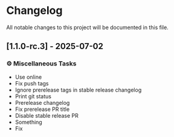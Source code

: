 # Changelog

All notable changes to this project will be documented in this file.

## [1.1.0-rc.3] - 2025-07-02

### ⚙️ Miscellaneous Tasks

- Use online
- Fix push tags
- Ignore prerelease tags in stable release changelog
- Print git status
- Prerelease changelog
- Fix prerelease PR title
- Disable stable release PR
- Something
- Fix

<!-- generated by git-cliff -->
